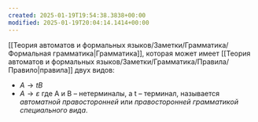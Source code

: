 ```yaml
---
created: 2025-01-19T19:54:38.3838+00:00
modified: 2025-01-19T20:04:14.1414+00:00
---
```

[[Теория автоматов и формальных языков/Заметки/Грамматика/Формальная грамматика|Грамматика]], которая может имеет [[Теория автоматов и формальных языков/Заметки/Грамматика/Правила/Правило|правила]] двух видов:
- $A \rightarrow tB$
- $A \rightarrow \varepsilon$
где А и В – нетерминалы, а t – терминал, называется *автоматной правосторонней* или *правосторонней грамматикой специального вида*. 